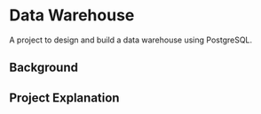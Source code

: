 # Data Warehouse

A project to design and build a data warehouse using PostgreSQL.

## Background

## Project Explanation
